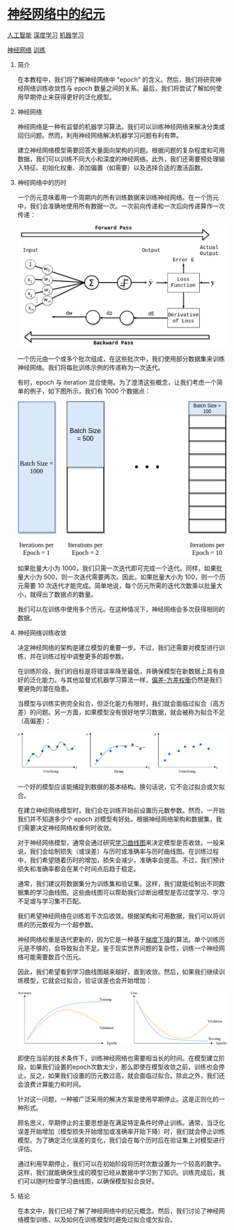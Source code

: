 # [神经网络中的纪元](https://www.baeldung.com/cs/epoch-neural-networks)

[人工智能](https://www.baeldung.com/cs/category/ai) [深度学习](https://www.baeldung.com/cs/category/ai/deep-learning) [机器学习](https://www.baeldung.com/cs/category/ai/ml)

[神经网络](https://www.baeldung.com/cs/tag/neural-networks) [训练](https://www.baeldung.com/cs/tag/training)

1. 简介

    在本教程中，我们将了解神经网络中 "epoch" 的含义。然后，我们将研究神经网络训练收敛性与 epoch 数量之间的关系。最后，我们将尝试了解如何使用早期停止来获得更好的泛化模型。

2. 神经网络

    神经网络是一种有监督的机器学习算法。我们可以训练神经网络来解决分类或回归问题。然而，利用神经网络解决机器学习问题有利有弊。

    建立神经网络模型需要回答大量面向架构的问题。根据问题的复杂程度和可用数据，我们可以训练不同大小和深度的神经网络。此外，我们还需要预处理输入特征、初始化权重、添加偏置（如需要）以及选择合适的激活函数。

3. 神经网络中的历时

    一个历元意味着用一个周期内的所有训练数据来训练神经网络。在一个历元中，我们会准确地使用所有数据一次。一次前向传递和一次后向传递算作一次传递：

    ![Epoch FWD BWD PASS](pic/epoch-fwd-bwd-pass.webp)

    一个历元由一个或多个批次组成，在这些批次中，我们使用部分数据集来训练神经网络。我们将每批训练示例的传递称为一次迭代。

    有时，epoch 与 iteration 混合使用。为了澄清这些概念，让我们考虑一个简单的例子，如下图所示，我们有 1000 个数据点：

    ![批次大小](pic/epoch-batch-size.webp)

    如果批量大小为 1000，我们只需一次迭代即可完成一个迭代。同样，如果批量大小为 500，则一次迭代需要两次。因此，如果批量大小为 100，则一个历元需要 10 次迭代才能完成。简单地说，每个历元所需的迭代次数乘以批量大小，就得出了数据点的数量。

    我们可以在训练中使用多个历元。在这种情况下，神经网络会多次获得相同的数据。

4. 神经网络训练收敛

    决定神经网络的架构是建立模型的重要一步。不过，我们还需要对模型进行训练，并在训练过程中调整更多的超参数。

    在训练阶段，我们的目标是将错误率降至最低，并确保模型在新数据上具有良好的泛化能力。与其他监督式机器学习算法一样，[偏差-方差权衡](https://en.wikipedia.org/wiki/Bias–variance_tradeoff)仍然是我们要避免的潜在隐患。

    当模型与训练实例完全拟合，但泛化能力有限时，我们就会面临过拟合（高方差）的问题。另一方面，如果模型没有很好地学习数据，就会被称为拟合不足（高偏差）：

    ![历元偏差方差](pic/epoch-bias-variance.webp)

    一个好的模型应该能捕捉到数据的基本结构。换句话说，它不会过拟合或欠拟合。

    在建立神经网络模型时，我们会在训练开始前设置历元数参数。然而，一开始我们并不知道多少个 epoch 对模型有好处。根据神经网络架构和数据集，我们需要决定神经网络权重何时收敛。

    对于神经网络模型，通常会通过研究[学习曲线图](https://www.baeldung.com/cs/learning-curve-ml)来决定模型是否收敛。一般来说，我们会绘制损失（或误差）与历时或准确率与历时曲线图。在训练过程中，我们希望随着历时的增加，损失会减少，准确率会提高。不过，我们预计损失和准确率都会在某个时间点后趋于稳定。

    通常，我们建议将数据集分为训练集和验证集。这样，我们就能绘制出不同数据集的学习曲线图。这些曲线图可以帮助我们诊断出模型是否过度学习、学习不足或与学习集不匹配。

    我们希望神经网络在训练若干次后收敛。根据架构和可用数据，我们可以将训练的历元数视为一个超参数。

    神经网络权重是迭代更新的，因为它是一种基于[梯度下降](https://www.baeldung.com/cs/gradient-descent-vs-ascent#gradient-descent)的算法。单个训练历元是不够的，会导致拟合不足。鉴于现实世界问题的复杂性，训练一个神经网络可能需要数百个历元。

    因此，我们希望看到学习曲线图越来越好，直到收敛。然后，如果我们继续训练模型，它就会过拟合，验证误差也会开始增加：

    ![历时训练曲线](pic/epoch-training-curve.webp)

    即使在当前的技术条件下，训练神经网络也需要相当长的时间。在模型建立阶段，如果我们设置的epoch次数太少，那么即使在模型收敛之前，训练也会停止。反之，如果我们设置的历元数过高，就会面临过拟合。除此之外，我们还会浪费计算能力和时间。

    针对这一问题，一种被广泛采用的解决方案是使用早期停止。这是正则化的一种形式。

    顾名思义，早期停止的主要思想是在满足特定条件时停止训练。通常，当泛化误差开始增加（模型损失开始增加或准确率开始下降）时，我们就会停止训练模型。为了确定泛化误差的变化，我们会在每个历时后在验证集上对模型进行评估。

    通过利用早期停止，我们可以在初始阶段将历时次数设置为一个较高的数字。这样，我们就能确保生成的模型已经从数据中学习到了知识。训练完成后，我们可以随时检查学习曲线图，以确保模型拟合良好。

5. 结论

    在本文中，我们已经了解了神经网络中的纪元概念。然后，我们讨论了神经网络模型训练，以及如何在训练模型时避免过拟合或欠拟合。

